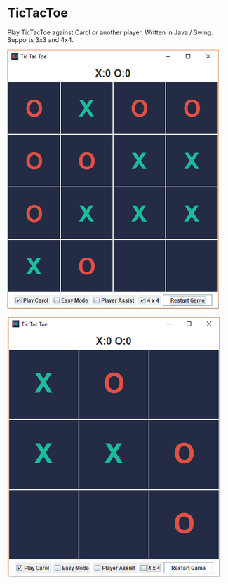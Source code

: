 # TicTacToe
Play TicTacToe against Carol or another player. Written in Java / Swing. Supports 3x3 and 4x4.

![](TicTacToe.png)

![](TicTacToe3x3.png)
